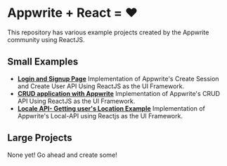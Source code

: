 # Appwrite + React = ❤️

This repository has various example projects created by the Appwrite community using ReactJS.

## Small Examples

- [**Login and Signup Page**](/example-auth/) Implementation of Appwrite's Create Session and Create User API Using ReactJS as the UI Framework.
- [**CRUD application with Appwrite**](/example-crud/) Implementation of Appwrite's CRUD API Using ReactJS as the UI Framework.
- [**Locale API- Getting user's Location Example**](/example/locale/) Implementation of Appwrite's Local-API using Reactjs as the UI Framework.


## Large Projects

None yet! Go ahead and create some!
